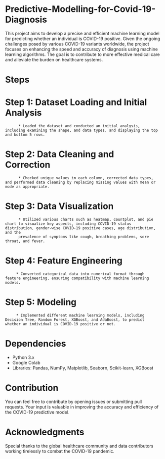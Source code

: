 # Predictive-Modelling-for-Covid-19-Diagnosis
This project aims to develop a precise and efficient machine learning model for predicting whether an individual is COVID-19 positive.
Given the ongoing challenges posed by various COVID-19 variants worldwide, the project focuses on enhancing the speed and accuracy of diagnosis using machine learning algorithms. 
The goal is to contribute to more effective medical care and alleviate the burden on healthcare systems.
# Steps
# Step 1: Dataset Loading and Initial Analysis
          * Loaded the dataset and conducted an initial analysis, including examining the shape, and data types, and displaying the top and bottom 5 rows.
# Step 2: Data Cleaning and Correction
          * Checked unique values in each column, corrected data types, and performed data cleaning by replacing missing values with mean or mode as appropriate.
# Step 3: Data Visualization
          * Utilized various charts such as heatmap, countplot, and pie chart to visualize key aspects, including COVID-19 status distribution, gender-wise COVID-19 positive cases, age distribution, and the 
          prevalence of symptoms like cough, breathing problems, sore throat, and fever.
# Step 4: Feature Engineering
         * Converted categorical data into numerical format through feature engineering, ensuring compatibility with machine learning models.
# Step 5: Modeling
         * Implemented different machine learning models, including Decision Tree, Random Forest, XGBoost, and AdaBoost, to predict whether an individual is COVID-19 positive or not.
# Dependencies
  *  Python 3.x
  *  Google Colab
  *  Libraries: Pandas, NumPy, Matplotlib, Seaborn, Scikit-learn, XGBoost
# Contribution
  You can feel free to contribute by opening issues or submitting pull requests. Your input is valuable in improving the accuracy and efficiency of the COVID-19 predictive model.

# Acknowledgments
   Special thanks to the global healthcare community and data contributors working tirelessly to combat the COVID-19 pandemic.
          
